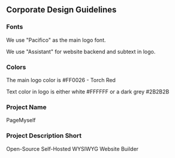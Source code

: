 ## Corporate Design Guidelines

### Fonts
We use "Pacifico" as the main logo font.

We use "Assistant" for website backend and subtext in logo.


### Colors

The main logo color is #FF0026 - Torch Red

Text color in logo is either white #FFFFFF or a dark grey #2B2B2B

### Project Name

PageMyself

### Project Description Short

Open-Source Self-Hosted WYSIWYG Website Builder
